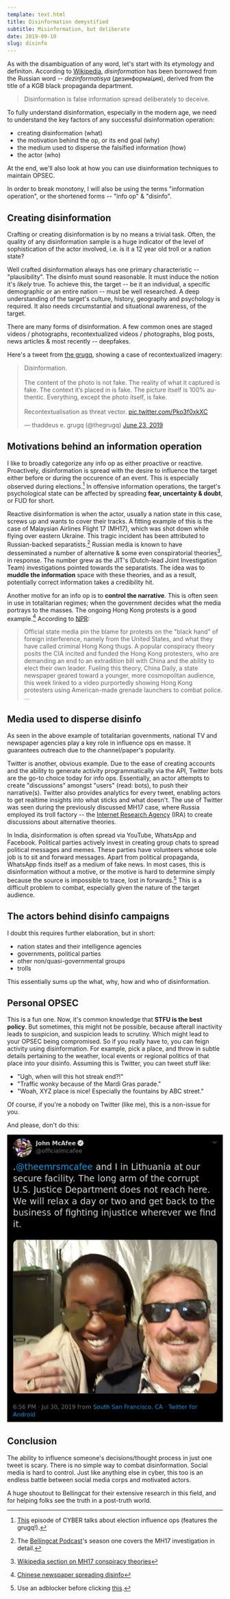 ```yaml
---
template: text.html
title: Disinformation demystified
subtitle: Misinformation, but deliberate
date: 2019-09-10
slug: disinfo
---
```


As with the disambiguation of any word, let's start with its etymology and definiton.
According to [Wikipedia](https://en.wikipedia.org/wiki/Disinformation),
_disinformation_ has been borrowed from the Russian word  --  _dezinformatisya_ (дезинформа́ция),
derived from the title of a KGB black propaganda department.

> Disinformation is false information spread deliberately to deceive.

To fully understand disinformation, especially in the modern age, we need to understand the
key factors of any successful disinformation operation:

- creating disinformation (what)
- the motivation behind the op, or its end goal (why)
- the medium used to disperse the falsified information (how)
- the actor (who)

At the end, we'll also look at how you can use disinformation techniques to maintain OPSEC.

In order to break monotony, I will also be using the terms "information operation", or the shortened
forms -- "info op" & "disinfo".

## Creating disinformation

Crafting or creating disinformation is by no means a trivial task. Often, the quality
of any disinformation sample is a huge indicator of the level of sophistication of the
actor involved, i.e. is it a 12 year old troll or a nation state?

Well crafted disinformation always has one primary characteristic  --  "plausibility".
The disinfo must sound reasonable. It must induce the notion it's _likely_ true. 
To achieve this, the target  --  be it an individual, a specific demographic or an entire
nation  --  must be well researched. A deep understanding of the target's culture, history,
geography and psychology is required. It also needs circumstantial and situational awareness,
of the target.

There are many forms of disinformation. A few common ones are staged videos / photographs, 
recontextualized videos / photographs, blog posts, news articles & most recently  --  deepfakes.

Here's a tweet from [the grugq](https://twitter.com/thegrugq), showing a case of recontextualized
imagery:

<blockquote class="twitter-tweet" data-dnt="true" data-theme="dark" data-link-color="#00ffff">
<p lang="en" dir="ltr">Disinformation.
<br><br>
The content of the photo is not fake. The reality of what it captured is fake. The context it’s placed in is fake. The picture itself is 100% authentic. Everything, except the photo itself, is fake.
<br><br>Recontextualisation as threat vector. 
<a href="https://t.co/Pko3f0xkXC">pic.twitter.com/Pko3f0xkXC</a>
</p>&mdash; thaddeus e. grugq (@thegrugq) 
<a href="https://twitter.com/thegrugq/status/1142759819020890113?ref_src=twsrc%5Etfw">June 23, 2019</a>
</blockquote>
<script async src="https://platform.twitter.com/widgets.js" charset="utf-8"></script> 

## Motivations behind an information operation

I like to broadly categorize any info op as either proactive or reactive. 
Proactively, disinformation is spread with the desire to influence the target
either before or during the occurence of an event. This is especially observed
during elections.[^1]
In offensive information operations, the target's psychological state can be affected by
spreading **fear, uncertainty & doubt**, or FUD for short.

Reactive disinformation is when the actor, usually a nation state in this case,
screws up and wants to cover their tracks. A fitting example of this is the case
of Malaysian Airlines Flight 17 (MH17), which was shot down while flying over 
eastern Ukraine. This tragic incident has been attributed to Russian-backed 
separatists.[^2] 
Russian media is known to have desseminated a number of alternative & some even
conspiratorial theories[^3], in response. The number grew as the JIT's (Dutch-lead Joint
Investigation Team) investigations pointed towards the separatists. 
The idea was to **muddle the information** space with these theories, and as a result,
potentially correct information takes a credibility hit.

Another motive for an info op is to **control the narrative**. This is often seen in use
in totalitarian regimes; when the government decides what the media portrays to the
masses. The ongoing Hong Kong protests is a good example.[^4] According to [NPR](https://www.npr.org/2019/08/14/751039100/china-state-media-present-distorted-version-of-hong-kong-protests):

> Official state media pin the blame for protests on the "black hand" of foreign interference, 
> namely from the United States, and what they have called criminal Hong Kong thugs.
> A popular conspiracy theory posits the CIA incited and funded the Hong Kong protesters, 
> who are demanding an end to an extradition bill with China and the ability to elect their own leader.
> Fueling this theory, China Daily, a state newspaper geared toward a younger, more cosmopolitan audience, 
> this week linked to a video purportedly showing Hong Kong protesters using American-made grenade launchers to combat police.
> ...


## Media used to disperse disinfo

As seen in the above example of totalitarian governments, national TV and newspaper agencies
play a key role in influence ops en masse. It guarantees outreach due to the channel/paper's
popularity.

Twitter is another, obvious example. Due to the ease of creating accounts and the ability to
generate activity programmatically via the API, Twitter bots are the go-to choice today for 
info ops. Essentially, an actor attempts to create "discussions" amongst "users" (read: bots),
to push their narrative(s). Twitter also provides analytics for every tweet, enabling actors to
get realtime insights into what sticks and what doesn't.
The use of Twitter was seen during the previously discussed MH17 case, where Russia employed its troll
factory  --  the [Internet Research Agency](https://en.wikipedia.org/wiki/Internet_Research_Agency) (IRA)
to create discussions about alternative theories.

In India, disinformation is often spread via YouTube, WhatsApp and Facebook. Political parties
actively invest in creating group chats to spread political messages and memes. These parties
have volunteers whose sole job is to sit and forward messages.
Apart from political propaganda, WhatsApp finds itself as a medium of fake news. In most cases,
this is disinformation without a motive, or the motive is hard to determine simply because
the source is impossible to trace, lost in forwards.[^5]
This is a difficult problem to combat, especially given the nature of the target audience.

## The actors behind disinfo campaigns

I doubt this requires further elaboration, but in short:

- nation states and their intelligence agencies
- governments, political parties
- other non/quasi-governmental groups
- trolls

This essentially sums up the what, why, how and who of disinformation. 

## Personal OPSEC

This is a fun one. Now, it's common knowledge that
**STFU is the best policy**. But sometimes, this might not be possible, because
afterall inactivity leads to suspicion, and suspicion leads to scrutiny. Which might
lead to your OPSEC being compromised.
So if you really have to, you can feign activity using disinformation. For example,
pick a place, and throw in subtle details pertaining to the weather, local events
or regional politics of that place into your disinfo. Assuming this is Twitter, you can
tweet stuff like:

- "Ugh, when will this hot streak end?!"
- "Traffic wonky because of the Mardi Gras parade."
- "Woah, XYZ place is nice! Especially the fountains by ABC street."

Of course, if you're a nobody on Twitter (like me), this is a non-issue for you.

And please, don't do this:

![mcafee opsecfail](/static/img/mcafeetweet.png)

## Conclusion

The ability to influence someone's decisions/thought process in just one tweet is 
scary. There is no simple way to combat disinformation. Social media is hard to control.
Just like anything else in cyber, this too is an endless battle between social media corps
and motivated actors.

A huge shoutout to Bellingcat for their extensive research in this field, and for helping
folks see the truth in a post-truth world.

[^1]: [This](https://www.vice.com/en_us/article/ev3zmk/an-expert-explains-the-many-ways-our-elections-can-be-hacked) episode of CYBER talks about election influence ops (features the grugq!). 
[^2]: The [Bellingcat Podcast](https://www.bellingcat.com/category/resources/podcasts/)'s season one covers the MH17 investigation in detail.
[^3]: [Wikipedia section on MH17 conspiracy theories](https://en.wikipedia.org/wiki/Malaysia_Airlines_Flight_17#Conspiracy_theories)
[^4]: [Chinese newspaper spreading disinfo](https://twitter.com/gdead/status/1171032265629032450)
[^5]: Use an adblocker before clicking [this](https://www.news18.com/news/tech/fake-whatsapp-message-of-child-kidnaps-causing-mob-violence-in-madhya-pradesh-2252015.html).
